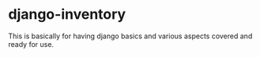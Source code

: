 # django-inventory
This is basically for having django basics and various aspects covered and ready for use.
